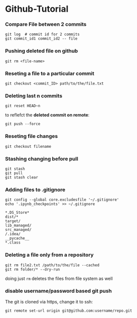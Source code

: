 # Github-Tutorial

### Compare File between 2 commits 
```
git log  # commit id for 2 commits 
git commit_id1 commit_id2 -- file
```

### Pushing deleted file on github
```
git rm <file-name>
```
### Reseting a file to a particular commit 
```
git checkout <commit_ID> path/to/the/file.txt
```

### Deleting last n commits 
```
git reset HEAD~n
```
to reflefct the **deleted commit on remote**: 
```
git push --force
```

### Reseting file changes 
```
git checkout filename
```

### Stashing changing before pull
```
git stash
git pull 
git stash clear 
```


### Adding files to .gitignore 
```
git config --global core.excludesfile '~/.gitignore'
echo '.ipynb_checkpoints' >> ~/.gitignore
```
```
*.DS_Store*
dist/*
target/
lib_managed/
src_managed/
/.idea/
__pycache__
*.class
```

### Deleting a file only from a repository
```
git rm file2.txt /path/to/the/file --cached
git rm folder/* --dry-run
```
doing just `rm` deletes the files from file system as well

### disable username/password based git push

The git is cloned via https, change it to ssh: 
```
git remote set-url origin git@github.com:username/repo.git
```
